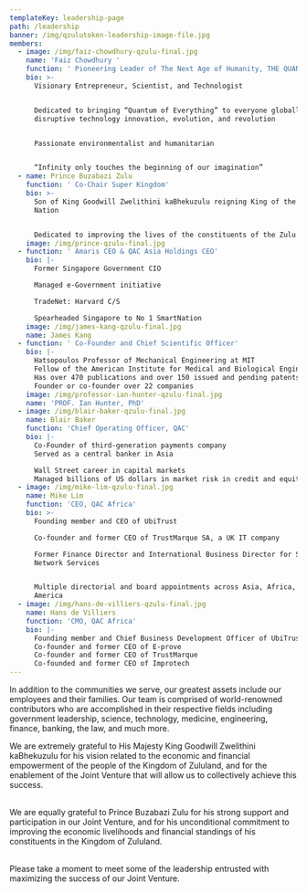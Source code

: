 ```yaml
---
templateKey: leadership-page
path: /leadership
banner: /img/qzulutoken-leadership-image-file.jpg
members:
  - image: /img/faiz-chowdhury-qzulu-final.jpg
    name: 'Faiz Chowdhury '
    function: ' Pioneering Leader of The Next Age of Humanity, THE QUANTUM AGE'
    bio: >-
      Visionary Entrepreneur, Scientist, and Technologist


      Dedicated to bringing “Quantum of Everything” to everyone globally through
      disruptive technology innovation, evolution, and revolution


      Passionate environmentalist and humanitarian


      “Infinity only touches the beginning of our imagination”
  - name: Prince Buzabazi Zulu
    function: ' Co-Chair Super Kingdom'
    bio: >-
      Son of King Goodwill Zwelithini kaBhekuzulu reigning King of the Zulu
      Nation


      Dedicated to improving the lives of the constituents of the Zulu Nation
    image: /img/prince-qzulu-final.jpg
  - function: ' Amaris CEO & QAC Asia Holdings CEO'
    bio: |-
      Former Singapore Government CIO

      Managed e-Government initiative

      TradeNet: Harvard C/S

      Spearheaded Singapore to No 1 SmartNation
    image: /img/james-kang-qzulu-final.jpg
    name: James Kang
  - function: ' Co-Founder and Chief Scientific Officer'
    bio: |-
      Hatsopoulos Professor of Mechanical Engineering at MIT
      Fellow of the American Institute for Medical and Biological Engineering
      Has over 470 publications and over 150 issued and pending patents
      Founder or co-founder over 22 companies
    image: /img/professor-ian-hunter-qzulu-final.jpg
    name: 'PROF. Ian Hunter, PhD'
  - image: /img/blair-baker-qzulu-final.jpg
    name: Blair Baker
    function: 'Chief Operating Officer, QAC'
    bio: |-
      Co-Founder of third-generation payments company
      Served as a central banker in Asia

      Wall Street career in capital markets
      Managed billions of US dollars in market risk in credit and equity markets
  - image: /img/mike-lim-qzulu-final.jpg
    name: Mike Lim
    function: 'CEO, QAC Africa'
    bio: >-
      Founding member and CEO of UbiTrust

      Co-founder and former CEO of TrustMarque SA, a UK IT company

      Former Finance Director and International Business Director for Singapore
      Network Services


      Multiple directorial and board appointments across Asia, Africa, and North
      America
  - image: /img/hans-de-villiers-qzulu-final.jpg
    name: Hans de Villiers
    function: 'CMO, QAC Africa'
    bio: |-
      Founding member and Chief Business Development Officer of UbiTrust
      Co-founder and former CEO of E-prove
      Co-founder and former CEO of TrustMarque
      Co-founded and former CEO of Improtech
---
```

In addition to the communities we serve, our greatest assets include our employees and their families. Our team is comprised of world-renowned contributors who are accomplished in their respective fields including government leadership, science, technology, medicine, engineering, finance, banking, the law, and much more. 

We are extremely grateful to His Majesty King Goodwill Zwelithini kaBhekuzulu for his vision related to the economic and financial empowerment of the people of the Kingdom of Zululand, and for the enablement of the Joint Venture that will allow us to collectively achieve this success.

\
We are equally grateful to Prince Buzabazi Zulu for his strong support and participation in our Joint Venture, and for his unconditional commitment to improving the economic livelihoods and financial standings of his constituents in the Kingdom of Zululand.

\
Please take a moment to meet some of the leadership entrusted with maximizing the success of our Joint Venture.